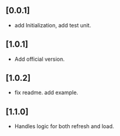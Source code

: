 ## [0.0.1] 

*  add Initialization, add test unit.

## [1.0.1] 

*  Add official version.

## [1.0.2] 

*  fix readme. add example.

## [1.1.0] 

*  Handles logic for both refresh and load.
